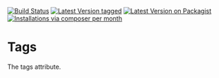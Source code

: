 [![Build Status](https://github.com/MetaModels/attribute_tags/actions/workflows/diagnostics.yml/badge.svg)](https://github.com/MetaModels/attribute_tags/actions)
[![Latest Version tagged](http://img.shields.io/github/tag/MetaModels/attribute_tags.svg)](https://github.com/MetaModels/attribute_tags/tags)
[![Latest Version on Packagist](http://img.shields.io/packagist/v/MetaModels/attribute_tags.svg)](https://packagist.org/packages/MetaModels/attribute_tags)
[![Installations via composer per month](http://img.shields.io/packagist/dm/MetaModels/attribute_tags.svg)](https://packagist.org/packages/MetaModels/attribute_tags)

Tags
====

The tags attribute.
